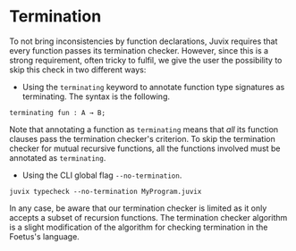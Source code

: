# Termination

To not bring inconsistencies by function declarations, Juvix requires
that every function passes its termination checker. However, since this
is a strong requirement, often tricky to fulfil, we give the user the
possibility to skip this check in two different ways:

- Using the `terminating` keyword to annotate function type signatures
  as terminating. The syntax is the following.

```juvix
terminating fun : A → B;
```

Note that annotating a function as `terminating` means that _all_ its
function clauses pass the termination checker's criterion. To skip the
termination checker for mutual recursive functions, all the functions
involved must be annotated as `terminating`.

- Using the CLI global flag `--no-termination`.

```juvix
juvix typecheck --no-termination MyProgram.juvix
```

In any case, be aware that our termination checker is limited as it only
accepts a subset of recursion functions. The termination checker
algorithm is a slight modification of the algorithm for checking
termination in the Foetus's language.
